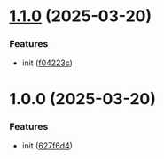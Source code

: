 # [1.1.0](https://github.com/ChristianPRO1982/global-db/compare/v1.0.0...v1.1.0) (2025-03-20)


### Features

* init ([f04223c](https://github.com/ChristianPRO1982/global-db/commit/f04223c397fad72240a611935d99b39c2e357233))

# 1.0.0 (2025-03-20)


### Features

* init ([627f6d4](https://github.com/ChristianPRO1982/global-db/commit/627f6d407751b52af84ef1f5e7f924e7fffd2ae2))
